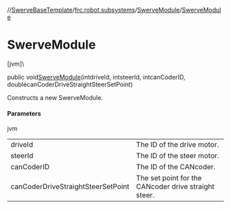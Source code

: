 //[SwerveBaseTemplate](../../../index.md)/[frc.robot.subsystems](../index.md)/[SwerveModule](index.md)/[SwerveModule](-swerve-module.md)

# SwerveModule

[jvm]\

public void[SwerveModule](-swerve-module.md)(intdriveId, intsteerId, intcanCoderID, doublecanCoderDriveStraightSteerSetPoint)

Constructs a new SwerveModule.

#### Parameters

jvm

| | |
|---|---|
| driveId | The ID of the drive motor. |
| steerId | The ID of the steer motor. |
| canCoderID | The ID of the CANcoder. |
| canCoderDriveStraightSteerSetPoint | The set point for the CANcoder drive straight steer. |
